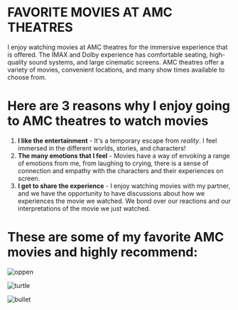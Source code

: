 # FAVORITE MOVIES AT AMC THEATRES

I enjoy watching movies at AMC theatres for the immersive experience that is offered. The IMAX and Dolby experience has comfortable seating, high-quality sound systems, and large cinematic screens. AMC theatres offer a variety of movies, convenient locations, and many show times available to choose from. 

# Here are 3 reasons why I enjoy going to AMC theatres to watch movies

1. **I like the entertainment** - It's a temporary escape from *reality*. I feel immersed in the different worlds, stories, and characters!
2. **The many emotions that I feel** - Movies have a way of envoking a range of emotions from me, from laughing to crying, there is a sense of connection and empathy with the characters and their experiences on screen.
3. **I get to share the experience** - I enjoy watching movies with my partner, and we have the opportunity to have discussions about how we experiences the movie we watched. We bond over our reactions and our interpretations of the movie we just watched.

# These are some of my favorite AMC movies and highly recommend: 

![oppen](https://github.com/ttngna/Favorite/assets/142946998/4175d88c-539f-4d27-9007-4fe9b2b9da9c)

![turtle](https://github.com/ttngna/Favorite/assets/142946998/e8ed41ab-a49b-44a4-809b-131e2a8d7902)

![bullet](https://github.com/ttngna/Favorite/assets/142946998/9b87d4a4-3e10-4e8b-aff2-fed4a2a2b6fd)

